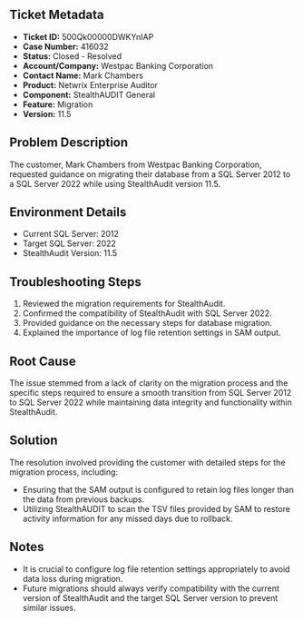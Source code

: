 ## Ticket Metadata
- **Ticket ID:** 500Qk00000DWKYnIAP
- **Case Number:** 416032
- **Status:** Closed - Resolved
- **Account/Company:** Westpac Banking Corporation
- **Contact Name:** Mark Chambers
- **Product:** Netwrix Enterprise Auditor
- **Component:** StealthAUDIT General
- **Feature:** Migration
- **Version:** 11.5

## Problem Description
The customer, Mark Chambers from Westpac Banking Corporation, requested guidance on migrating their database from a SQL Server 2012 to a SQL Server 2022 while using StealthAudit version 11.5.

## Environment Details
- Current SQL Server: 2012
- Target SQL Server: 2022
- StealthAudit Version: 11.5

## Troubleshooting Steps
1. Reviewed the migration requirements for StealthAudit.
2. Confirmed the compatibility of StealthAudit with SQL Server 2022.
3. Provided guidance on the necessary steps for database migration.
4. Explained the importance of log file retention settings in SAM output.

## Root Cause
The issue stemmed from a lack of clarity on the migration process and the specific steps required to ensure a smooth transition from SQL Server 2012 to SQL Server 2022 while maintaining data integrity and functionality within StealthAudit.

## Solution
The resolution involved providing the customer with detailed steps for the migration process, including:
- Ensuring that the SAM output is configured to retain log files longer than the data from previous backups.
- Utilizing StealthAUDIT to scan the TSV files provided by SAM to restore activity information for any missed days due to rollback.

## Notes
- It is crucial to configure log file retention settings appropriately to avoid data loss during migration.
- Future migrations should always verify compatibility with the current version of StealthAudit and the target SQL Server version to prevent similar issues.
